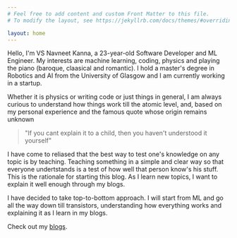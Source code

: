 ```yaml
---
# Feel free to add content and custom Front Matter to this file.
# To modify the layout, see https://jekyllrb.com/docs/themes/#overriding-theme-defaults

layout: home
---
```


Hello, I'm VS Navneet Kanna, a 23-year-old Software Developer and ML Engineer. My interests are machine learning, coding, physics and playing the piano (baroque, claasical and romantic). I hold a master's degree in Robotics and AI from the University of Glasgow and I am currently working in a startup. 

Whether it is physics or writing code or just things in general, I am always curious to understand how things work till the atomic level, and, based on my personal experience and the famous quote whose origin remains unknown 

> "If you cant explain it to a child, then you haven't understood it yourself"

I have come to reliased that the best way to test one's knowledge on any topic is by teaching. Teaching something in a simple and clear way so that everyone undertstands is a test of how well that person know's his stuff. This is the rationale for starting this blog. As I learn new topics, I want to explain it well enough through my blogs.

I have decided to take top-to-bottom approach. I will start from ML and go all the way down till transistors, understanding how everything works and explaining it as I learn in my blogs.

Check out my [blogs](https://navneetkanna.github.io/blog/).






